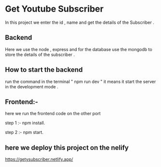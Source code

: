 
# Get Youtube Subscriber

In this project we enter the id , name  and get the details of the Subscriber .




## Backend

Here we use the  node , express and for the database use the mongodb to store the details of the subscriber .
## How to start the backend
run the command in the terminal " npm run dev " 
it means it start the server in the development mode .
## Frontend:-
here we run the frontend code on the other port 

step 1 :- npm install.

step 2 :- npm start. 

## here we deploy this project on the nelify 

https://getysubscriber.netlify.app/

